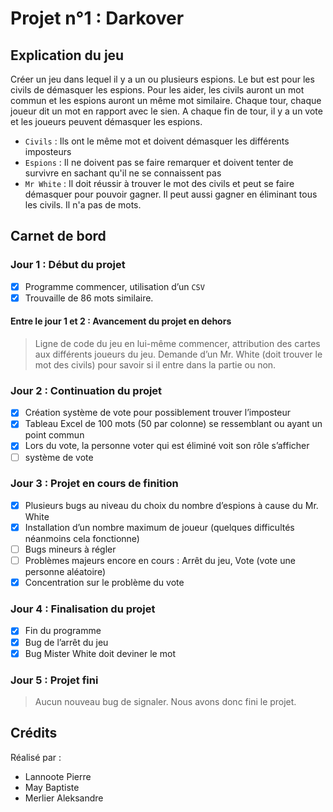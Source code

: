# Projet n°1 : Darkover

## Explication du jeu
Créer un jeu dans lequel il y a un ou plusieurs espions. Le but est pour les civils de démasquer les espions. Pour les aider, les civils auront un mot commun et les espions auront un même mot similaire. Chaque tour, chaque joueur dit un mot en rapport avec le sien. A chaque fin de tour, il y a un vote et les joueurs peuvent démasquer les espions.
- `Civils` : Ils ont le même mot et doivent démasquer les différents imposteurs
- `Espions` : Il ne doivent pas se faire remarquer et doivent tenter de survivre en sachant qu'il ne se connaissent pas
- `Mr White` : Il doit réussir à trouver le mot des civils et peut se faire démasquer pour pouvoir gagner. Il peut aussi gagner en éliminant tous les civils. Il n'a pas de mots.

## Carnet de bord

### Jour 1 : Début du projet

- [x] Programme commencer, utilisation d’un `CSV`
- [x] Trouvaille de 86 mots similaire.

#### Entre le jour 1 et 2 : Avancement du projet en dehors
> Ligne de code du jeu en lui-même commencer, attribution des cartes aux différents joueurs du jeu. Demande d’un Mr. White (doit trouver le mot des civils) pour savoir si il entre dans la partie ou non.

### Jour 2 : Continuation du projet
- [x] Création système de vote pour possiblement trouver l’imposteur
- [x] Tableau Excel de 100 mots (50 par colonne) se ressemblant ou ayant un point commun
- [x] Lors du vote, la personne voter qui est éliminé voit son rôle s’afficher
- [ ] système de vote

### Jour 3 : Projet en cours de finition
- [x] Plusieurs bugs au niveau du choix du nombre d’espions à cause du Mr. White
- [x] Installation d’un nombre maximum de joueur (quelques difficultés néanmoins cela fonctionne)
- [ ] Bugs mineurs à régler
- [ ] Problèmes majeurs encore en cours : Arrêt du jeu, Vote (vote une personne aléatoire)
- [x] Concentration sur le problème du vote

### Jour 4 : Finalisation du projet
- [x] Fin du programme
- [x] Bug de l’arrêt du jeu
- [x] Bug Mister White doit deviner le mot

### Jour 5 : Projet fini
> Aucun nouveau bug de signaler. Nous avons donc fini le projet.

## Crédits

Réalisé par :
- Lannoote Pierre
- May Baptiste
- Merlier Aleksandre
